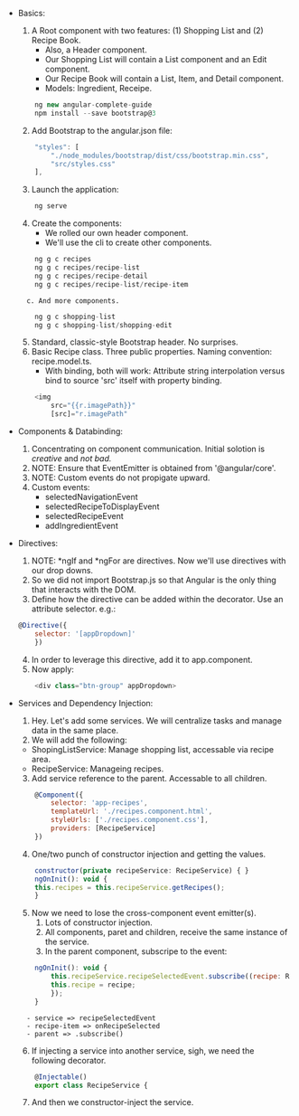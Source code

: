 - Basics:
    1. A Root component with two features: (1) Shopping List and (2) Recipe Book.
        - Also, a Header component.
        - Our Shopping List will contain a List component and an Edit component.
        - Our Recipe Book will contain a List, Item, and Detail component.
        - Models: Ingredient, Receipe.
    ```javascript
        ng new angular-complete-guide
        npm install --save bootstrap@3
    ```
    2. Add Bootstrap to the angular.json file:
    ```javascript
        "styles": [
            "./node_modules/bootstrap/dist/css/bootstrap.min.css",
            "src/styles.css"
        ],
    ```
    3. Launch the application:
    ```javascript
        ng serve
    ```
    4. Create the components:
        - We rolled our own header component.
        - We'll use the cli to create other components.
    ```javascript
        ng g c recipes
        ng g c recipes/recipe-list
        ng g c recipes/recipe-detail
        ng g c recipes/recipe-list/recipe-item
    ```
        c. And more components.
    ```javascript
        ng g c shopping-list
        ng g c shopping-list/shopping-edit
    ```
    5. Standard, classic-style Bootstrap header. No surprises.
    6. Basic Recipe class. Three public properties. Naming convention: recipe.model.ts.
        - With binding, both will work: Attribute string interpolation versus bind to source 'src' itself with property binding.
    ```javascript
        <img 
            src="{{r.imagePath}}"
            [src]="r.imagePath"
    ```

- Components & Databinding:
    1. Concentrating on component communication. Initial solotion is *creative* and *not bad.*
    2. NOTE: Ensure that EventEmitter is obtained from '@angular/core'.
    3. NOTE: Custom events do not propigate upward.
    4. Custom events:
        - selectedNavigationEvent
        - selectedRecipeToDisplayEvent
        - selectedRecipeEvent
        - addIngredientEvent

- Directives:
    1. NOTE: *ngIf and *ngFor are directives. Now we'll use directives with our drop downs.
    2. So we did not import Bootstrap.js so that Angular is the only thing that interacts with the DOM.
    3. Define how the directive can be added within the decorator. Use an attribute selector. e.g.:
    ```javascript
    @Directive({
        selector: '[appDropdown]'
        })
    ```
    4. In order to leverage this directive, add it to app.component.
    5. Now apply:
    ```javascript
        <div class="btn-group" appDropdown>
    ```

- Services and Dependency Injection:
    1. Hey. Let's add some services. We will centralize tasks and manage data in the same place.
    2. We will add the following:
    - ShopingListService: Manage shopping list, accessable via recipe area.
    - RecipeService: Manageing recipes.
    3. Add service reference to the parent. Accessable to all children.
    ```javascript
        @Component({
            selector: 'app-recipes',
            templateUrl: './recipes.component.html',
            styleUrls: ['./recipes.component.css'],
            providers: [RecipeService]
        })
    ```
    4. One/two punch of constructor injection and getting the values.
    ```javascript
        constructor(private recipeService: RecipeService) { }
        ngOnInit(): void { 
        this.recipes = this.recipeService.getRecipes();
        }
    ```
    5. Now we need to lose the cross-component event emitter(s).
        1. Lots of constructor injection. 
        2. All components, paret and children, receive the same instance of the service.
        3. In the parent component, subscripe to the event:
    ```javascript
        ngOnInit(): void { 
            this.recipeService.recipeSelectedEvent.subscribe((recipe: Recipe) => {
            this.recipe = recipe;
            });
        }
    ```
        - service => recipeSelectedEvent
        - recipe-item => onRecipeSelected
        - parent => .subscribe()
    6. If injecting a service into another service, sigh, we need the following decorator.
    ```javascript
        @Injectable()
        export class RecipeService {
    ```
    7. And then we constructor-inject the service.
